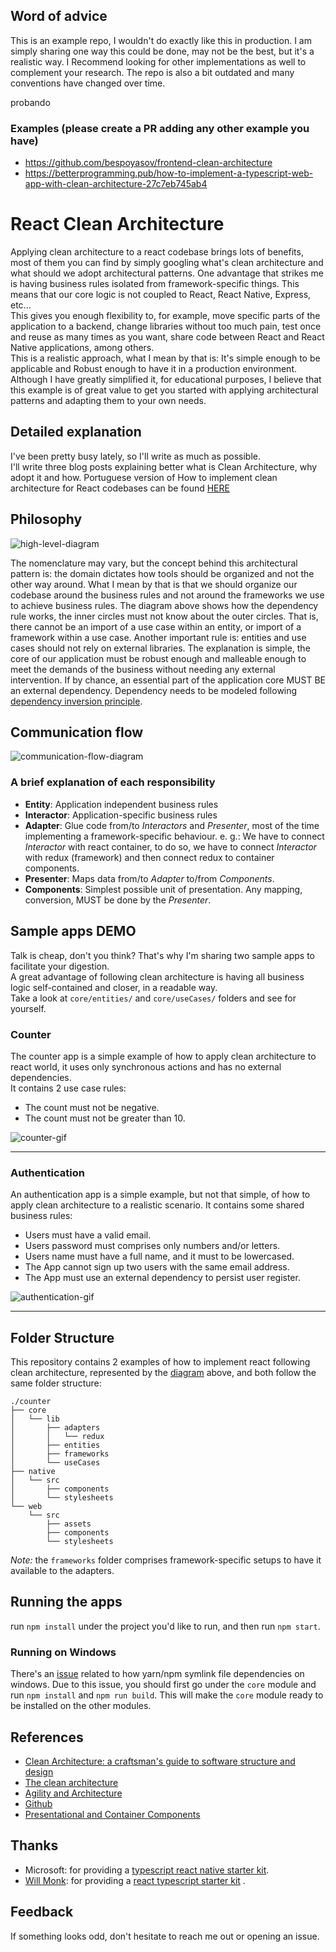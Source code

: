 ## Word of advice
This is an example repo, I wouldn't do exactly like this in production. I am simply sharing one way this could be done, may not be the best, but it's a realistic way. I Recommend looking for other implementations as well to complement your research. The repo is also a bit outdated and many conventions have changed over time.

probando

### Examples (please create a PR adding any other example you have)
- https://github.com/bespoyasov/frontend-clean-architecture
- https://betterprogramming.pub/how-to-implement-a-typescript-web-app-with-clean-architecture-27c7eb745ab4

# React Clean Architecture
Applying clean architecture to a react codebase brings lots of benefits, most of them you can find by simply googling what's clean architecture and what should we adopt architectural patterns.
One advantage that strikes me is having business rules isolated from framework-specific things. This means that our core logic is not coupled to React, React Native, Express, etc...  
This gives you enough flexibility to, for example, move specific parts of the application to a backend, change libraries without too much pain, test once and reuse as many times as you want, share code between React and React Native applications, among others.   
This is a realistic approach, what I mean by that is: It's simple enough to be applicable and Robust enough to have it in a production environment.
Although I have greatly simplified it, for educational purposes, I believe that this example is of great value to get you started with applying architectural patterns and adapting them to your own needs.    

## Detailed explanation
I've been pretty busy lately, so I'll write as much as possible.  
I'll write three blog posts explaining better what is Clean Architecture, why adopt it and how.
Portuguese version of How to implement clean architecture for React codebases can be found [HERE](https://medium.com/@eduardomoroni/arquitetura-limpa-para-bases-de-c%C3%B3digo-react-df0f78d2b42e)

## Philosophy
![high-level-diagram](https://github.com/eduardomoroni/react-clean-architecture/blob/master/docs/images/high-level-diagram.jpg)  

The nomenclature may vary, but the concept behind this architectural pattern is: the domain dictates how tools should be organized and not the other way around.
What I mean by that is that we should organize our codebase around the business rules and not around the frameworks we use to achieve business rules.
The diagram above shows how the dependency rule works, the inner circles must not know about the outer circles. That is, there cannot be an import of a use case within an entity, or import of a framework within a use case.
Another important rule is: entities and use cases should not rely on external libraries. The explanation is simple, the core of our application must be robust enough and malleable enough to meet the demands of the business without needing any external intervention.
If by chance, an essential part of the application core MUST BE an external dependency. Dependency needs to be modeled following [dependency inversion principle](https://en.wikipedia.org/wiki/Dependency_inversion_principle).

## Communication flow
![communication-flow-diagram](https://github.com/eduardomoroni/react-clean-architecture/blob/master/docs/images/communication-flow.jpg)  

### A brief explanation of each responsibility
- **Entity**: Application independent business rules
- **Interactor**: Application-specific business rules
- **Adapter**: Glue code from/to *Interactors* and *Presenter*, most of the time implementing a framework-specific behaviour.
  e. g.: We have to connect *Interactor* with react container, to do so, we have to connect *Interactor* with redux (framework) and then connect redux to container components.
- **Presenter**: Maps data from/to *Adapter* to/from *Components*.
- **Components**: Simplest possible unit of presentation. Any mapping, conversion, MUST be done by the *Presenter*.

## Sample apps DEMO
Talk is cheap, don't you think? That's why I'm sharing two sample apps to facilitate your digestion.  
A great advantage of following clean architecture is having all business logic self-contained and closer, in a readable way.  
Take a look at `core/entities/` and `core/useCases/` folders and see for yourself.
### Counter
The counter app is a simple example of how to apply clean architecture to react world, it uses only synchronous actions and has no external dependencies.  
It contains 2 use case rules:
- The count must not be negative.
- The count must not be greater than 10.  

![counter-gif](https://github.com/eduardomoroni/react-clean-architecture/blob/master/docs/images/counter.gif)  

---  

### Authentication
An authentication app is a simple example, but not that simple, of how to apply clean architecture to a realistic scenario.
It contains some shared business rules:
- Users must have a valid email.
- Users password must comprises only numbers and/or letters.
- Users name must have a full name, and it must to be lowercased.
- The App cannot sign up two users with the same email address.
- The App must use an external dependency to persist user register.  

![authentication-gif](https://github.com/eduardomoroni/react-clean-architecture/blob/master/docs/images/authentication.gif)  

---  

## Folder Structure
This repository contains 2 examples of how to implement react following clean architecture, represented by the [diagram](#philosophy) above, and both follow the same folder structure:
```
./counter
├── core
│   └── lib
│       ├── adapters
│       │   └── redux
│       ├── entities
│       ├── frameworks
│       └── useCases
├── native
│   └── src
│       ├── components
│       └── stylesheets
└── web
    └── src
        ├── assets
        ├── components
        └── stylesheets
```
*Note:* the `frameworks` folder comprises framework-specific setups to have it available to the adapters.  

## Running the apps
run `npm install` under the project you'd like to run, and then run `npm start`.

### Running on Windows

There's an [issue](https://github.com/eduardomoroni/react-clean-architecture/issues/2) related to how yarn/npm symlink file dependencies on windows. Due to this issue, you should first go under the `core` module and run `npm install` and `npm run build`. This will make the `core` module ready to be installed on the other modules.

## References
- [Clean Architecture: a craftsman's guide to software structure and design](https://goo.gl/2h3fsD)
- [The clean architecture](https://8thlight.com/blog/uncle-bob/2012/08/13/the-clean-architecture.html)
- [Agility and Architecture](https://www.youtube.com/watch?v=0oGpWmS0aYQ)
- [Github](https://github.com/topics/clean-architecture?o=desc&s=stars)
- [Presentational and Container Components](https://medium.com/@dan_abramov/smart-and-dumb-components-7ca2f9a7c7d0)

## Thanks
- Microsoft: for providing a [typescript react native starter kit](https://github.com/Microsoft/TypeScript-React-Native-Starter).
- [Will Monk](https://github.com/wmonk): for providing a [react typescript starter kit](https://github.com/wmonk/create-react-app-typescript) .

## Feedback
If something looks odd, don't hesitate to reach me out or opening an issue.
